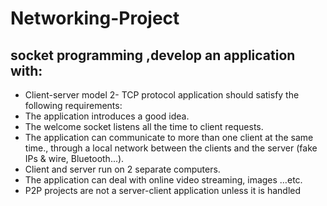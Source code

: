# Networking-Project
## socket programming ,develop an application with:
* Client-server model 2- TCP protocol application should satisfy the following requirements: 
* The application introduces a good idea.
* The welcome socket listens all the time to client requests.
* The application can communicate to more than one client at the same time., through a local network between the clients and the server (fake IPs & wire, Bluetooth...). 
* Client and server run on 2 separate computers.
* The application can deal with online video streaming, images …etc. 
* P2P projects are not a server-client application unless it is handled
